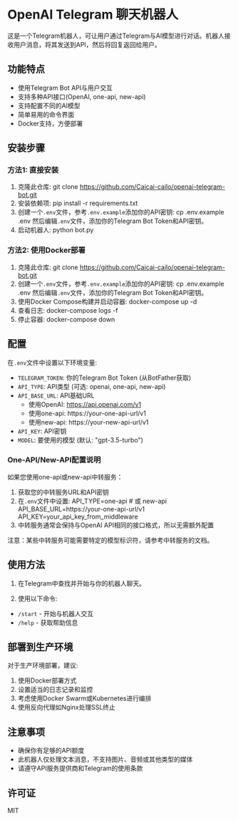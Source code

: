 # OpenAI Telegram 聊天机器人

这是一个Telegram机器人，可让用户通过Telegram与AI模型进行对话。机器人接收用户消息，将其发送到API，然后将回复返回给用户。

## 功能特点

- 使用Telegram Bot API与用户交互
- 支持多种API接口(OpenAI, one-api, new-api)
- 支持配置不同的AI模型
- 简单易用的命令界面
- Docker支持，方便部署

## 安装步骤

### 方法1: 直接安装

1. 克隆此仓库:
git clone https://github.com/Caicai-cailo/openai-telegram-bot.git
2. 安装依赖项:
pip install -r requirements.txt
3. 创建一个`.env`文件，参考`.env.example`添加你的API密钥:
cp .env.example .env
然后编辑`.env`文件，添加你的Telegram Bot Token和API密钥。
4. 启动机器人:
python bot.py

### 方法2: 使用Docker部署

1. 克隆此仓库:
git clone https://github.com/Caicai-cailo/openai-telegram-bot.git
2. 创建一个`.env`文件，参考`.env.example`添加你的API密钥:
cp .env.example .env
然后编辑`.env`文件，添加你的Telegram Bot Token和API密钥。
3. 使用Docker Compose构建并启动容器:
docker-compose up -d
4. 查看日志:
docker-compose logs -f
6. 停止容器:
docker-compose down


## 配置

在`.env`文件中设置以下环境变量:

- `TELEGRAM_TOKEN`: 你的Telegram Bot Token (从BotFather获取)
- `API_TYPE`: API类型 (可选: openai, one-api, new-api)
- `API_BASE_URL`: API基础URL
  - 使用OpenAI: https://api.openai.com/v1
  - 使用one-api: https://your-one-api-url/v1
  - 使用new-api: https://your-new-api-url/v1
- `API_KEY`: API密钥
- `MODEL`: 要使用的模型 (默认: "gpt-3.5-turbo")

### One-API/New-API配置说明

如果您使用one-api或new-api中转服务：

1. 获取您的中转服务URL和API密钥
2. 在`.env`文件中设置:
API_TYPE=one-api # 或 new-api
API_BASE_URL=https://your-one-api-url/v1
API_KEY=your_api_key_from_middleware
3. 中转服务通常会保持与OpenAI API相同的接口格式，所以无需额外配置

注意：某些中转服务可能需要特定的模型标识符，请参考中转服务的文档。

## 使用方法

1. 在Telegram中查找并开始与你的机器人聊天。

2. 使用以下命令:
- `/start` - 开始与机器人交互
- `/help` - 获取帮助信息

## 部署到生产环境

对于生产环境部署，建议:

1. 使用Docker部署方式
2. 设置适当的日志记录和监控
3. 考虑使用Docker Swarm或Kubernetes进行编排
4. 使用反向代理如Nginx处理SSL终止

## 注意事项

- 确保你有足够的API额度
- 此机器人仅处理文本消息，不支持图片、音频或其他类型的媒体
- 请遵守API服务提供商和Telegram的使用条款

## 许可证

MIT
